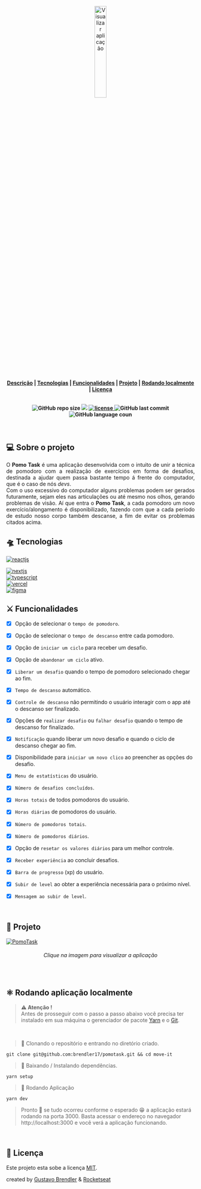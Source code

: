 <p align="center">
  <a href="https://pomotask-hazel.vercel.app">
    <img title="Visualizar aplicação" width="25%" src="https://i.ibb.co/44Mny5D/Pomo-Task-1-removebg-preview.png">
  </a>
</p>

<h4 align="center">
  
[Descrição](#desc)  |  [Tecnologias](#tec) | [Funcionalidades](#func) | [Projeto](#Projeto) | [Rodando localmente](#local) | [Licença](#lic)

<br>

<img alt="GitHub repo size" title="GitHub repo size" src="https://img.shields.io/github/languages/code-size/Brendler17/pomotask?label=Repo%20Size&logo=github&logoColor=white&style=flat-square" />

<img src="https://img.shields.io/github/deployments/Brendler17/pomotask/Production?color=50fa7b&label=Vercel%20Deploy&labelColor=282a36&logo=Vercel" />

<a href="https://github.com/Brendler17/pomotask/blob/master/LICENSE">
 <img src="https://img.shields.io/github/license/Brendler17/pomotask?style=flat-square" alt="license"/>
</a>

<img alt="GitHub last commit" title="GitHub last commit" src="https://img.shields.io/github/commit-activity/m/Brendler17/pomotask?style=flat-square" />

<img alt="GitHub language coun" title="GitHub language coun" src="https://img.shields.io/github/languages/count/Brendler17/pomotask?style=flat-square" />

<br>

</h4>

<br>

<h2 id="desc">
💻 Sobre o projeto
</h2>

<p align="justify">
O <b>Pomo Task</b> é uma aplicação desenvolvida com o intuito de unir a técnica de pomodoro com a realização de exercícios em forma de desafios, destinada a ajudar quem passa bastante tempo á frente do computador, que é o caso de nós <i>devs</i>.
<br/>
Com o uso excessivo do computador alguns problemas podem ser gerados futuramente, sejam eles nas articulações ou até mesmo nos olhos, gerando problemas de visão.
Aí que entra o <b>Pomo Task</b>, a cada pomodoro um novo exercício/alongamento é disponibilizado, fazendo com que a cada período de estudo nosso corpo também descanse, a fim de evitar os problemas citados acima.
</p>

<h2 id="tec">
🛸 Tecnologias
</h2>

<a href="https://reactjs.org">
 <img alt="reactjs" title="reactjs" src="https://img.shields.io/static/v1?label=React&message=Javascript%20Library&style=social&logo=React&logoColor=0088CC" />
</a>

<br/>

<p align="left">
<a href="https://nextjs.org">
 <img alt="nextjs" title="nextjs" src="https://img.shields.io/static/v1?label=Next.js&message=Framework%20React&style=social&logo=Next.js&logoColor=black" />
</a>

<br/>

<a href="https://www.typescriptlang.org/download">
 <img alt="typescript" title="typescript" src="https://img.shields.io/static/v1?label=TypeScript&message=Typed%20JavaScript&style=social&logo=typescript&logoColor=27609E" />
</a>

<br/>

<a href="https://vercel.com">
 <img alt="vercel" title="vercel" src="https://img.shields.io/static/v1?label=vercel&message=Deploy&&style=social&logo=Vercel" />
</a>
  
 <br/>

<a href="https://www.figma.com/file/cniET9Xo3ZIwoqJ4PWcovu/Move.it-1.0?node-id=160%3A2761">
 <img alt="figma" title="figma" src="https://img.shields.io/static/v1?label=Figma&message=Project%20Prototyping&style=social&logo=Figma&logoColor=F24E1E" />
</a>

<br>

<h2 id="func">⚔ Funcionalidades</h2>

- [X] Opção de selecionar o `tempo de pomodoro`.
- [X] Opção de selecionar o `tempo de descanso` entre cada pomodoro.
- [x] Opção de `iniciar um ciclo` para receber um desafio.
- [x] Opção de `abandonar um ciclo` ativo.
- [x] `Liberar um desafio` quando  o tempo de pomodoro selecionado chegar ao fim.
- [x] `Tempo de descanso` automático.
- [x] `Controle de descanso` não permitindo o usuário interagir com o app até o descanso ser finalizado.
- [x] Opções de `realizar desafio` ou `falhar desafio` quando o tempo de descanso for finalizado.
- [x] `Notificação` quando liberar um novo desafio e quando o ciclo de descanso chegar ao fim.
- [x] Disponibilidade para `iniciar um novo clico` ao preencher as opções do desafio.
- [x] `Menu de estatísticas` do usuário.
- [x] `Número de desafios concluídos`.
- [x] `Horas totais` de todos pomodoros do usuário.
- [x] `Horas diárias` de pomodoros do usuário.
- [x] `Número de pomodoros totais`.
- [x] `Número de pomodoros diários`.
- [x] Opção de `resetar os valores diários` para um melhor controle.
- [x] `Receber experiência` ao concluir desafios.
- [x] `Barra de progresso` (xp) do usuário.
- [x] `Subir de level` ao obter a experiência necessária para o próximo nível.
- [x] `Mensagem ao subir de level`.


<br>

<h2 id="Projeto">
👔 Projeto
</h2>

<a href="https://pomotask-hazel.vercel.app">
<img title="PomoTask" src="https://i.ibb.co/wyxvYVD/Design-sem-nome-1.jpg">
</a>
<span align="center"><h6>Clique na imagem para visualizar a aplicação</h6></span>

<br>

<h2 id="local">
⚛ Rodando aplicação localmente
</h2>

> **⚠ Atenção !** <br> Antes de prosseguir com o passo a passo abaixo você precisa ter instalado em sua máquina o gerenciador de pacote [Yarn](https://classic.yarnpkg.com/en/docs/install) e o [Git](https://git-scm.com).

<br>

> 📝 Clonando o repositório e entrando no diretório criado.

```shell
git clone git@github.com:brendler17/pomotask.git && cd move-it
```

> 📝 Baixando / Instalando dependências.

```shell
yarn setup
```

> 📝 Rodando Aplicação

```shell
yarn dev
```

> Pronto 🎉 se tudo ocorreu conforme o esperado 😁 a aplicação estará
> rodando na porta 3000. Basta acessar o endereço no navegador
> http://localhost:3000 e você verá a aplicação funcionando.

<br>

<h2 id="lic">
📃 Licença
</h2>

Este projeto esta sobe a licença [MIT](./LICENSE).

created by [Gustavo Brendler](https://github.com/Brendler17) & [Rocketseat](https://github.com/Rocketseat)
